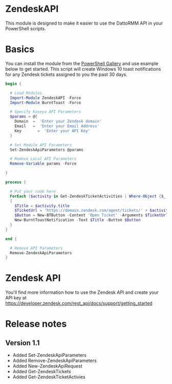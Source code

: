 # ZendeskAPI
This module is designed to make it easier to use the DattoRMM API in your PowerShell scripts.

# Basics

You can install the module from the [PowerShell Gallery](https://www.powershellgallery.com/packages/ZendeskAPI/1.0) and use example below to get started. This script will create Windows 10 toast notifications for any Zendesk tickets assigned to you the past 30 days.

```powershell
begin {

  # Load Modules
  Import-Module ZendeskAPI -Force
  Import-Module BurntToast -Force

  # Specify Kaseya API Parameters
  $params = @{
    Domain	=  'Enter your Zendesk domain'
    Email  	=  'Enter your Email Address'
    Key  	  =  'Enter your API Key'
  }

  # Set Module API Parameters
  Set-ZendeskApiParameters @params

  # Remove Local API Parameters 
  Remove-Variable params -Force

}

process {

  # Put your code here
  ForEach ($activity in Get-ZendeskTicketActivities | Where-Object {$_.verb -eq 'tickets.assignment'})
  {
    $Title = $activity.title
    $TicketUrl = 'https://domain.zendesk.com/agent/tickets/' + $activity.object.ticket.id
    $Button = New-BTButton -Content 'Open Ticket' -Arguments $TicketUrl
    New-BurntToastNotification -Text $Title -Button $Button
  } 
}

end {

  # Remove API Parameters
  Remove-ZendeskApiParameters
}

```

# Zendesk API

You'll find more information how to use the Zendesk API and create your API key at https://developer.zendesk.com/rest_api/docs/support/getting_started

# Release notes

## Version 1.1
- Added Set-ZendeskApiParameters
- Added Remove-ZendeskApiParameters
- Added New-ZendeskApiRequest
- Added Get-ZendeskTickets
- Added Get-ZendeskTicketActivies
